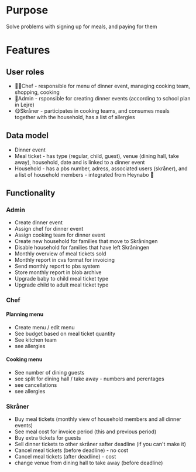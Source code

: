 # Purpose

Solve problems with signing up for meals, and paying for them

# Features

## User roles
- 👩‍🍳Chef  - responsible for menu of dinner event, managing cooking team, shopping, cooking
- 🤖Admin - rsponsible for creating dinner events (according to school plan in Lejre)
- 😋Skråner - participates in cooking teams, and consumes meals together with the household, has a list of allergies

## Data model
- Dinner event
- Meal ticket - has type (regular, child, guest), venue (dining hall, take away),  household, date and is linked to a dinner event
- Household - has a pbs number, adress, associated users (skråner), and a list of household members - integrated from Heynabo 🤖

## Functionality

### Admin
- Create dinner event
- Assign chef for dinner event
- Assign cooking team for dinner event
- Create new household for families that move to Skråningen
- Disable household for families that have left Skråningen
- Monthly overview of meal tickets sold
- Monthly report in cvs format for invoicing
- Send monthly report to pbs system
- Store monthly report in blob archive
- Upgrade baby to child meal ticket type
- Upgrade child to adult meal ticket type

### Chef
#### Planning menu
- Create menu / edit menu
- See budget based on meal ticket quantity
- See kitchen team 
- see allergies

#### Cooking menu
- See number of dining guests
- see split for dining hall / take away - numbers and perentages
- see cancellations
- see allergies 

### Skråner
- Buy meal tickets (monthly view of household members and all dinner events) 
- See meal cost for invoice period (this and previous period)
- Buy extra tickets for guests
- Sell dinner tickets to other skråner safter deadline (if you can't make it)
- Cancel meal tickets (before deadline) - no cost
- Cancel meal tickets (after deadline) - cost
- change venue from dining hall to take away (before deadline)
